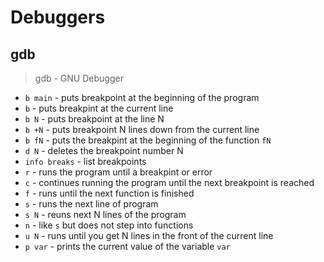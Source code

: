 # Debuggers

## gdb

> gdb - GNU Debugger

- `b main` - puts breakpoint at the beginning of the program
- `b` - puts breakpint at the current line
- `b N` - puts breakpoint at the line N
- `b +N` - puts breakpoint N lines down from the current line
- `b fN` - puts the breakpint at the beginning of the function `fN`
- `d N` - deletes the breakpoint number N
- `info breaks` - list breakpoints
- `r` - runs the program until a breakpint or error
- `c` - continues running the program until the next breakpoint is reached
- `f` - runs until the next function is finished
- `s` - runs the next line of program
- `s N` - reuns next N lines of the program
- `n` - like `s` but does not step into functions
- `u N` - runs until you get N lines in the front of the current line
- `p var` - prints the current value of the variable `var`
